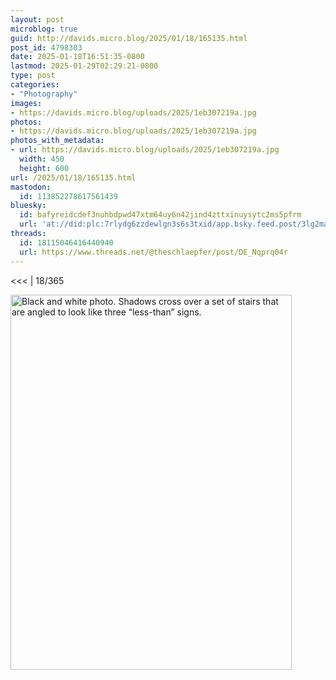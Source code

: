 ```yaml
---
layout: post
microblog: true
guid: http://davids.micro.blog/2025/01/18/165135.html
post_id: 4798303
date: 2025-01-18T16:51:35-0800
lastmod: 2025-01-29T02:29:21-0800
type: post
categories:
- "Photography"
images:
- https://davids.micro.blog/uploads/2025/1eb307219a.jpg
photos:
- https://davids.micro.blog/uploads/2025/1eb307219a.jpg
photos_with_metadata:
- url: https://davids.micro.blog/uploads/2025/1eb307219a.jpg
  width: 450
  height: 600
url: /2025/01/18/165135.html
mastodon:
  id: 113852278617561439
bluesky:
  id: bafyreidcdef3nuhbdpwd47xtm64uy6n42jind4zttxinuysytc2ms5pfrm
  url: 'at://did:plc:7rlydg6zzdewlgn3s6s3txid/app.bsky.feed.post/3lg2ma72ylk2b'
threads:
  id: 18115046416440940
  url: https://www.threads.net/@theschlaepfer/post/DE_Nqprq04r
---
```

\<\<\< | 18/365

<img src="/uploads/2025/1eb307219a.jpg" width="450" height="600" alt="Black and white photo. Shadows cross over a set of stairs that are angled to look like three “less-than” signs.">
